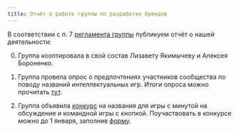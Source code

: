 ```yaml
---
title: Отчёт о работе группы по разработке брендов
---
```


В соответствии с п. 7 [регламента группы](https://www.chgk.info/docs/2021-08-07-reglament-rabochej-gruppy-po-razrabotke-brendov/) публикуем отчёт о нашей деятельности:

0. Группа кооптировала в свой состав Лизавету Якимычеву и Алексея Бороненко.

1. Группа провела опрос о предпочтениях участников сообщества по поводу названий интеллектуальных игр. Итоги опроса можно прочитать [тут](https://www.chgk.info/docs/2021-11-12-itogi-oprosa-o-nazvaniyah-intellektualnyh-igr/).

2. Группа объявила [конкурс](https://www.chgk.info/news/2021-11-12-konkurs-na-nazvaniya-intellektualnyh-igr/) на названия для игры с минутой на обсуждение и командной игры с кнопкой. Поучаствовать в конкурсе можно до 1 января, заполнив [форму](https://forms.gle/2YkNfNehBZWNwKnQ7).
